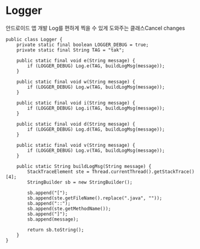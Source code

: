 # Logger
안드로이드 앱 개발 Log를 편하게 찍을 수 있게 도와주는 클래스Cancel changes


    public class Logger {
        private static final boolean LOGGER_DEBUG = true;
        private static final String TAG = "tak";

        public static final void e(String message) {
            if (LOGGER_DEBUG) Log.e(TAG, buildLogMsg(message));
        }

        public static final void w(String message) {
            if (LOGGER_DEBUG) Log.w(TAG, buildLogMsg(message));
        }

        public static final void i(String message) {
            if (LOGGER_DEBUG) Log.i(TAG, buildLogMsg(message));
        }

        public static final void d(String message) {
            if (LOGGER_DEBUG) Log.d(TAG, buildLogMsg(message));
        }

        public static final void v(String message) {
            if (LOGGER_DEBUG) Log.v(TAG, buildLogMsg(message));
        }

        public static String buildLogMsg(String message) {
            StackTraceElement ste = Thread.currentThread().getStackTrace()[4];
            StringBuilder sb = new StringBuilder();

            sb.append("[");
            sb.append(ste.getFileName().replace(".java", ""));
            sb.append("::");
            sb.append(ste.getMethodName());
            sb.append("]");
            sb.append(message);

            return sb.toString();
        }
    }
